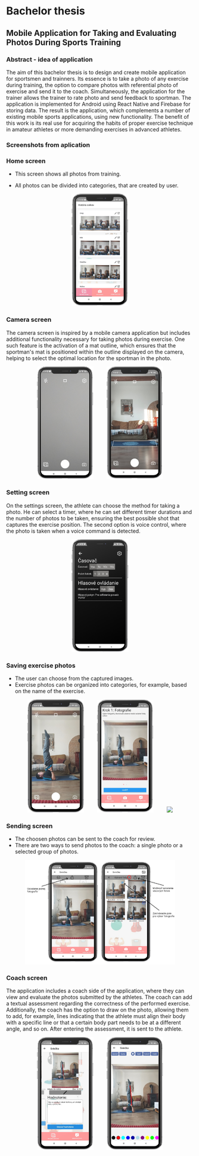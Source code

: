 # Bachelor thesis
## Mobile Application for Taking and Evaluating Photos During Sports Training
### Abstract - idea of application
The aim of this bachelor thesis is to design and create mobile application for sportsmen and trainners. Its essence is to take a photo of any exercise during training, the option to compare photos with referential photo of exercise and send it to the coach. Simultaneously, the application for the trainer allows the trainer to rate photo and send feedback to sportman. The application is implemented for Android using React Native and Firebase for storing data. The result is the application, which complements a number of existing mobile sports applications, using new functionality. The benefit of this work is its real use for acquiring
the habits of proper exercise technique in amateur athletes or more demanding exercises in advanced athletes.

### Screenshots from aplication

### Home screen
- This screen shows all photos from training.

- All photos can be divided into categories, that are created by user.    
<p align="center">
<img src="https://github.com/Jozcas/bakalarka/blob/main/screenshots/zobrazenieVKategorii.jpg?raw=true" width="30%">
</p>

### Camera screen
The camera screen is inspired by a mobile camera application but includes additional functionality necessary for taking photos during exercise. One such feature is the activation of a mat outline, which ensures that the sportman's mat is positioned within the outline displayed on the camera, helping to select the optimal location for the sportman in the photo.
<p align="center">
<img src="https://github.com/Jozcas/bakalarka/blob/main/screenshots/kamera.jpg?raw=true" width="30%">
  &nbsp; &nbsp; &nbsp; &nbsp;
<img src="https://github.com/Jozcas/bakalarka/blob/main/screenshots/karimatka.jpg?raw=true" width="30%">
</p>

### Setting screen
On the settings screen, the athlete can choose the method for taking a photo. He can select a timer, where he can set different timer durations and the number of photos to be taken, ensuring the best possible shot that captures the exercise position. The second option is voice control, where the photo is taken when a voice command is detected.
<p align="center">
<img src="https://github.com/Jozcas/bakalarka/blob/main/screenshots/casovac.jpg?raw=true" width="30%">
</p>

### Saving exercise photos
- The user can choose from the captured images.
- Exercise photos can be organized into categories, for example, based on the name of the exercise.

<p align="center">
<img src="https://github.com/Jozcas/bakalarka/blob/main/screenshots/fotenieSviecka.jpg?raw=true" width="30%">
  &nbsp; &nbsp; &nbsp; &nbsp;
<img src="https://github.com/Jozcas/bakalarka/blob/main/screenshots/ulozenieFotografie.jpg?raw=true" width="30%">
  &nbsp; &nbsp; &nbsp; &nbsp;
<img src="https://github.com/Jozcas/bakalarka/blob/main/screenshots/kategorizácia.jpg?raw=true" width="30%">
</p>

### Sending screen 
- The choosen photos can be sent to the coach for review.
- There are two ways to send photos to the coach: a single photo or a selected group of photos.

<p align="center">
<img src="https://github.com/Jozcas/bakalarka/blob/main/screenshots/odoslanieTrenerovi.jpg?raw=true" width="80%">
</p>

### Coach screen
The application includes a coach side of the application, where they can view and evaluate the photos submitted by the athletes. The coach can add a textual assessment regarding the correctness of the performed exercise. Additionally, the coach has the option to draw on the photo, allowing them to add, for example, lines indicating that the athlete must align their body with a specific line or that a certain body part needs to be at a different angle, and so on. After entering the assessment, it is sent to the athlete.

<p align="center">
<img src="https://github.com/Jozcas/bakalarka/blob/main/screenshots/pisomneHodnotenie.jpg?raw=true" width="30%">
  &nbsp; &nbsp; &nbsp; &nbsp;
<img src="https://github.com/Jozcas/bakalarka/blob/main/screenshots/kreslenieTrener.jpg?raw=true" width="30%">
</p>







